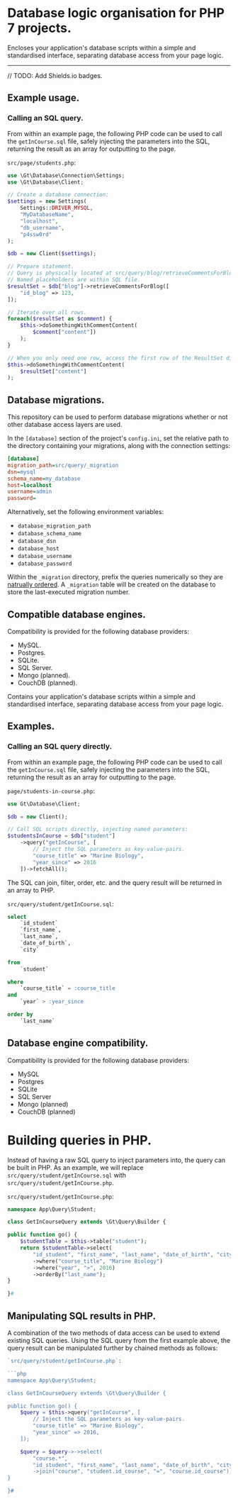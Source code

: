 # Database logic organisation for PHP 7 projects.

Encloses your application's database scripts within a simple and standardised interface, separating database access from your page logic.

***

// TODO: Add Shields.io badges.

## Example usage.

### Calling an SQL query.

From within an example page, the following PHP code can be used to call the `getInCourse.sql` file, safely injecting the parameters into the SQL, returning the result as an array for outputting to the page.

`src/page/students.php`:

```php
use \Gt\Database\Connection\Settings;
use \Gt\Database\Client;

// Create a database connection:
$settings = new Settings(
	Settings::DRIVER_MYSQL,
	"MyDatabaseName",
	"localhost",
	"db_username",
	"p4ssw0rd"
);

$db = new Client($settings);

// Prepare statement.
// Query is physically located at src/query/blog/retrieveCommentsForBlog.sql
// Named placeholders are within SQL file.
$resultSet = $db["blog"]->retrieveCommentsForBlog([
	"id_blog" => 123,
]);

// Iterate over all rows.
foreach($resultSet as $comment) {
	$this->doSomethingWithCommentContent(
		$comment["content"])
	);
}

// When you only need one row, access the first row of the ResultSet directly:
$this->doSomethingWithCommentContent(
	$resultSet["content"]
);

```

## Database migrations.

This repository can be used to perform database migrations whether or not other database access layers are used.

In the `[database]` section of the project's `config.ini`, set the relative path to the directory containing your migrations, along with the connection settings:

```ini
[database]
migration_path=src/query/_migration
dsn=mysql
schema_name=my_database
host=localhost
username=admin
password=
```

Alternatively, set the following environment variables:

+ `database_migration_path`
+ `database_schema_name`
+ `database_dsn`
+ `database_host`
+ `database_username`
+ `database_password`

Within the `_migration` directory, prefix the queries numerically so they are [natrually ordered](http://php.net/manual/en/function.natsort.php). A `_migration` table will be created on the database to store the last-executed migration number.

## Compatible database engines.
Compatibility is provided for the following database providers:

* MySQL.
* Postgres.
* SQLite.
* SQL Server.
* Mongo (planned).
* CouchDB (planned).

Contains your application's database scripts within a simple and standardised interface, separating database access from your page logic.

## Examples.

### Calling an SQL query directly.

From within an example page, the following PHP code can be used to call the `getInCourse.sql` file, safely injecting the parameters into the SQL, returning the result as an array for outputting to the page.

`page/students-in-course.php`:

```php
use Gt\Database\Client;

$db = new Client();

// Call SQL scripts directly, injecting named parameters:
$studentsInCourse = $db["student"]
	->query("getInCourse", [
		// Inject the SQL parameters as key-value-pairs.
		"course_title" => "Marine Biology",
		"year_since" => 2016
	])->fetchAll();
```

The SQL can join, filter, order, etc. and the query result will be returned in an array to PHP.

`src/query/student/getInCourse.sql`:

```sql
select
	`id_student`
	`first_name`,
	`last_name`,
	`date_of_birth`,
	`city`

from
	`student`

where
	`course_title` = :course_title
and
	`year` > :year_since

order by
	`last_name`
```

## Database engine compatibility.

Compatibility is provided for the following database providers:

+ MySQL
+ Postgres
+ SQLite
+ SQL Server
+ Mongo (planned)
+ CouchDB (planned)

# Building queries in PHP.

Instead of having a raw SQL query to inject parameters into, the query can be built in PHP. As an example, we will replace `src/query/student/getInCourse.sql` with `src/query/student/getInCourse.php`.

`src/query/student/getInCourse.php`:

```php
namespace App\Query\Student;

class GetInCourseQuery extends \Gt\Query\Builder {

public function go() {
	$studentTable = $this->table("student");
	return $studentTable->select(
		"id_student", "first_name", "last_name", "date_of_birth", "city")
		->where("course_title", "Marine Biology")
		->where("year", ">", 2016)
		->orderBy("last_name");
}

}#
```
## Manipulating SQL results in PHP.

A combination of the two methods of data access can be used to extend existing SQL queries. Using the SQL query from the first example above, the query result can be manipulated further by chained methods as follows:

```php
`src/query/student/getInCourse.php`:

```php
namespace App\Query\Student;

class GetInCourseQuery extends \Gt\Query\Builder {

public function go() {
	$query = $this->query("getInCourse", [
		// Inject the SQL parameters as key-value-pairs.
		"course_title" => "Marine Biology",
		"year_since" => 2016,
	]);

	$query = $query->->select(
		"course.*",
		"id_student", "first_name", "last_name", "date_of_birth", "city")
		->join("course", "student.id_course", "=", "course.id_course");
}

}#
```
